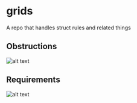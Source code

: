# grids

A repo that handles struct rules and related things

## Obstructions
![alt text](https://countculture.files.wordpress.com/2010/04/3416321996_60a9cdb54c.jpg?w=700 "Obstruction")

## Requirements
![alt text](http://www.admo.cityu.edu.hk/images/revamp/feature-requirement.png "Requirement")
